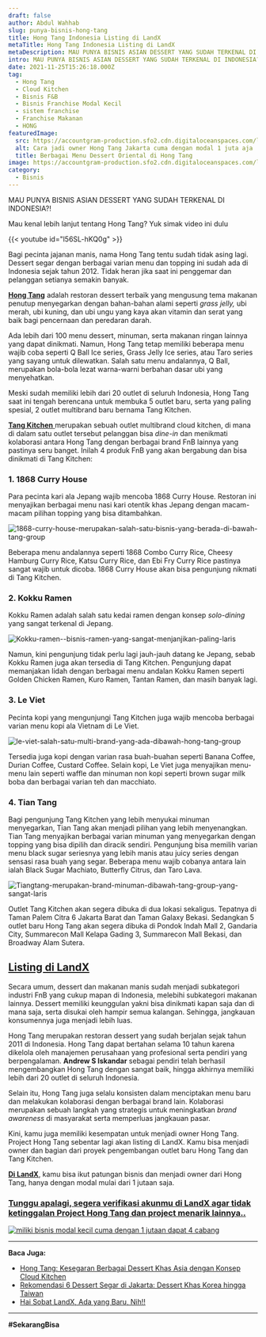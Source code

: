 ```yaml
---
draft: false
author: Abdul Wahhab
slug: punya-bisnis-hong-tang
title: Hong Tang Indonesia Listing di LandX
metaTitle: Hong Tang Indonesia Listing di LandX
metaDescription: MAU PUNYA BISNIS ASIAN DESSERT YANG SUDAH TERKENAL DI INDONESIA?!
intro: MAU PUNYA BISNIS ASIAN DESSERT YANG SUDAH TERKENAL DI INDONESIA?!
date: 2021-11-25T15:26:18.000Z
tag:
  - Hong Tang
  - Cloud Kitchen
  - Bisnis F&B
  - Bisnis Franchise Modal Kecil
  - sistem franchise
  - Franchise Makanan
  - HONG
featuredImage:
  src: https://accountgram-production.sfo2.cdn.digitaloceanspaces.com/landx_ghost/2021/11/Miliki-7-cabang-hong-tang-hanya-dengan-modal-1-juta-saja-min.png
  alt: Cara jadi owner Hong Tang Jakarta cuma dengan modal 1 juta aja
  title: Berbagai Menu Dessert Oriental di Hong Tang
image: https://accountgram-production.sfo2.cdn.digitaloceanspaces.com/landx_ghost/2021/11/Miliki-7-cabang-hong-tang-hanya-dengan-modal-1-juta-saja-min.png
category:
  - Bisnis
---
```

MAU PUNYA BISNIS ASIAN DESSERT YANG SUDAH TERKENAL DI INDONESIA?!

Mau kenal lebih lanjut tentang Hong Tang? Yuk simak video ini dulu

{{< youtube id="l56SL-hKQ0g" >}}

Bagi pecinta jajanan manis, nama Hong Tang tentu sudah tidak asing lagi. Dessert segar dengan berbagai varian menu dan topping ini sudah ada di Indonesia sejak tahun 2012. Tidak heran jika saat ini penggemar dan pelanggan setianya semakin banyak.

**[Hong Tang](https://landx.id/)** adalah restoran dessert terbaik yang mengusung tema makanan penutup menyegarkan dengan bahan-bahan alami seperti *grass jelly,* ubi merah, ubi kuning, dan ubi ungu yang kaya akan vitamin dan serat yang baik bagi pencernaan dan peredaran darah.

Ada lebih dari 100 menu dessert, minuman, serta makanan ringan lainnya yang dapat dinikmati. Namun, Hong Tang tetap memiliki beberapa menu wajib coba seperti Q Ball Ice series, Grass Jelly Ice series, atau Taro series yang sayang untuk dilewatkan. Salah satu menu andalannya, Q Ball, merupakan bola-bola lezat warna-warni berbahan dasar ubi yang menyehatkan.

Meski sudah memiliki lebih dari 20 outlet di seluruh Indonesia, Hong Tang saat ini tengah berencana untuk membuka 5 outlet baru, serta yang paling spesial, 2 outlet multibrand baru bernama Tang Kitchen.

[**Tang Kitchen** ](https://landx.id/) merupakan sebuah outlet multibrand cloud kitchen, di mana di dalam satu outlet tersebut pelanggan bisa *dine-in* dan menikmati kolaborasi antara Hong Tang dengan berbagai brand FnB lainnya yang pastinya seru banget. Inilah 4 produk FnB yang akan bergabung dan bisa dinikmati di Tang Kitchen:

### 1. 1868 Curry House

Para pecinta kari ala Jepang wajib mencoba 1868 Curry House. Restoran ini menyajikan berbagai menu nasi kari otentik khas Jepang dengan macam-macam pilihan topping yang bisa ditambahkan.

![1868-curry-house-merupakan-salah-satu-bisnis-yang-berada-di-bawah-tang-group](https://accountgram-production.sfo2.cdn.digitaloceanspaces.com/landx_ghost/2021/11/1868-curry-house-merupakan-salah-satu-bisnis-yang-berada-di-bawah-tang-group.jpg "Menu Hong Tang Indonesia ")

Beberapa menu andalannya seperti 1868 Combo Curry Rice, Cheesy Hamburg Curry Rice, Katsu Curry Rice, dan Ebi Fry Curry Rice pastinya sangat wajib untuk dicoba. 1868 Curry House akan bisa pengunjung nikmati di Tang Kitchen.

### 2. Kokku Ramen

Kokku Ramen adalah salah satu kedai ramen dengan konsep *solo-dining* yang sangat terkenal di Jepang.

![Kokku-ramen--bisnis-ramen-yang-sangat-menjanjikan-paling-laris](https://accountgram-production.sfo2.cdn.digitaloceanspaces.com/landx_ghost/2021/11/Kokku-ramen--bisnis-ramen-yang-sangat-menjanjikan-paling-laris.jpg "Menu Hong Tang Indonesia ")

Namun, kini pengunjung tidak perlu lagi jauh-jauh datang ke Jepang, sebab Kokku Ramen juga akan tersedia di Tang Kitchen. Pengunjung dapat memanjakan lidah dengan berbagai menu andalan Kokku Ramen seperti Golden Chicken Ramen, Kuro Ramen, Tantan Ramen, dan masih banyak lagi.

### 3. Le Viet

Pecinta kopi yang mengunjungi Tang Kitchen juga wajib mencoba berbagai varian menu kopi ala Vietnam di Le Viet.

![le-viet-salah-satu-multi-brand-yang-ada-dibawah-hong-tang-group](https://accountgram-production.sfo2.cdn.digitaloceanspaces.com/landx_ghost/2021/11/le-viet-salah-satu-multi-brand-yang-ada-dibawah-hong-tang-group.jpg "Menu Hong Tang Indonesia ")

Tersedia juga kopi dengan varian rasa buah-buahan seperti Banana Coffee, Durian Coffee, Custard Coffee. Selain kopi, Le Viet juga menyajikan menu-menu lain seperti waffle dan minuman non kopi seperti brown sugar milk boba dan berbagai varian teh dan macchiato.

### 4. Tian Tang

Bagi pengunjung Tang Kitchen yang lebih menyukai minuman menyegarkan, Tian Tang akan menjadi pilihan yang lebih menyenangkan. Tian Tang menyajikan berbagai varian minuman yang menyegarkan dengan topping yang bisa dipilih dan diracik sendiri. Pengunjung bisa memilih varian menu black sugar seriesnya yang lebih manis atau juicy series dengan sensasi rasa buah yang segar. Beberapa menu wajib cobanya antara lain ialah Black Sugar Machiato, Butterfly Citrus, dan Taro Lava.

![Tiangtang-merupakan-brand-minuman-dibawah-tang-group-yang-sangat-laris](https://accountgram-production.sfo2.cdn.digitaloceanspaces.com/landx_ghost/2021/11/Tiangtang-merupakan-brand-minuman-dibawah-tang-group-yang-sangat-laris.jpg "Menu Hong Tang Indonesia")

Outlet Tang Kitchen akan segera dibuka di dua lokasi sekaligus. Tepatnya di Taman Palem Citra 6 Jakarta Barat dan Taman Galaxy Bekasi. Sedangkan 5 outlet baru Hong Tang akan segera dibuka di Pondok Indah Mall 2, Gandaria City, Summarecon Mall Kelapa Gading 3, Summarecon Mall Bekasi, dan Broadway Alam Sutera.

## [Listing di LandX](https://landx.id/)

Secara umum, dessert dan makanan manis sudah menjadi subkategori industri FnB yang cukup mapan di Indonesia, melebihi subkategori makanan lainnya. Dessert memiliki keunggulan yakni bisa dinikmati kapan saja dan di mana saja, serta disukai oleh hampir semua kalangan. Sehingga, jangkauan konsumennya juga menjadi lebih luas.

Hong Tang merupakan restoran dessert yang sudah berjalan sejak tahun 2011 di Indonesia. Hong Tang dapat bertahan selama 10 tahun karena dikelola oleh manajemen perusahaan yang profesional serta pendiri yang berpengalaman. **Andrew S Iskandar** sebagai pendiri telah berhasil mengembangkan Hong Tang dengan sangat baik, hingga akhirnya memiliki lebih dari 20 outlet di seluruh Indonesia.

Selain itu, Hong Tang juga selalu konsisten dalam menciptakan menu baru dan melakukan kolaborasi dengan berbagai brand lain. Kolaborasi merupakan sebuah langkah yang strategis untuk meningkatkan *brand awareness* di masyarakat serta memperluas jangkauan pasar.

Kini, kamu juga memiliki kesempatan untuk menjadi owner Hong Tang. Project Hong Tang sebentar lagi akan listing di LandX. Kamu bisa menjadi owner dan bagian dari proyek pengembangan outlet baru Hong Tang dan Tang Kitchen.

**[Di LandX](https://landx.id/)**, kamu bisa ikut patungan bisnis dan menjadi owner dari Hong Tang, hanya dengan modal mulai dari 1 jutaan saja.

### [Tunggu apalagi, segera verifikasi akunmu di LandX agar tidak ketinggalan Project Hong Tang dan project menarik lainnya..](https://landx.id/?utm_source=Blog&utm_medium=organic+keyword&utm_campaign=blog&utm_id=Blog)

[![miliki bisnis modal kecil cuma dengan 1 jutaan dapat 4 cabang ](https://accountgram-production.sfo2.cdn.digitaloceanspaces.com/landx_ghost/2021/11/jadi-owner-bisnis-hanya-1-jutaan-dengan-cuan-yang-sangat-menjanjikan.png)](https://landx.id/?utm_source=Blog&utm_medium=organic+keyword&utm_campaign=blog&utm_id=Blog)

- - -

**Baca Juga:**

* [Hong Tang: Kesegaran Berbagai Dessert Khas Asia dengan Konsep Cloud Kitchen](https://landx.id/blog/hong-tang-dengan-berbagai-menu-dessert-oriental-khas-taiwan-dan-hongkong/)
* [Rekomendasi 6 Dessert Segar di Jakarta: Dessert Khas Korea hingga Taiwan](https://landx.id/blog/rekomendasi-6-dessert-segar-khas-korea-di-jakarta-kamu-sudah-cobain/)
* [Hai Sobat LandX, Ada yang Baru, Nih!!](https://landx.id/blog/bisnis-sushi-hanya-dengan-modal-1-juta/)

- - -

**\#SekarangBisa**
